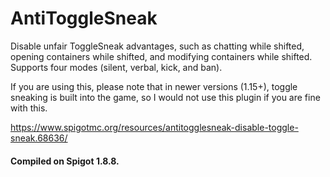 # AntiToggleSneak
Disable unfair ToggleSneak advantages, such as chatting while shifted, opening containers while shifted, and modifying containers while shifted. Supports four modes (silent, verbal, kick, and ban).

If you are using this, please note that in newer versions (1.15+), toggle sneaking is built into the game, so I would not use this plugin if you are fine with this.

https://www.spigotmc.org/resources/antitogglesneak-disable-toggle-sneak.68636/

#### Compiled on Spigot 1.8.8.
